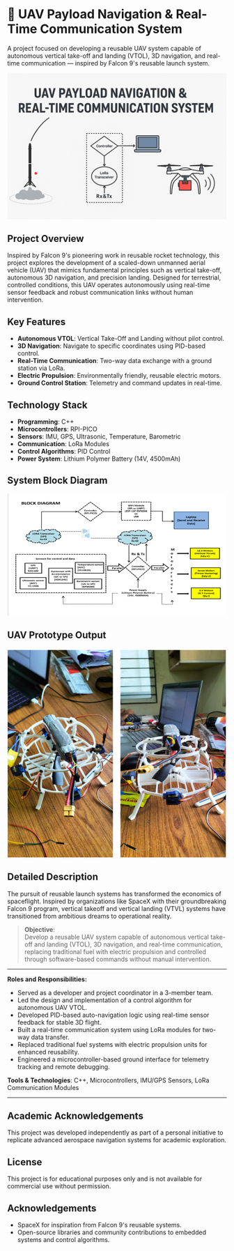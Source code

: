 
# 🚀 UAV Payload Navigation & Real-Time Communication System

A project focused on developing a reusable UAV system capable of autonomous vertical take-off and landing (VTOL), 3D navigation, and real-time communication — inspired by Falcon 9's reusable launch system.

![Launch and Landing](Landing_Page.png)

## Project Overview

Inspired by Falcon 9's pioneering work in reusable rocket technology, this project explores the development of a scaled-down unmanned aerial vehicle (UAV) that mimics fundamental principles such as vertical take-off, autonomous 3D navigation, and precision landing. Designed for terrestrial, controlled conditions, this UAV operates autonomously using real-time sensor feedback and robust communication links without human intervention.

## Key Features

- **Autonomous VTOL**: Vertical Take-Off and Landing without pilot control.
- **3D Navigation**: Navigate to specific coordinates using PID-based control.
- **Real-Time Communication**: Two-way data exchange with a ground station via LoRa.
- **Electric Propulsion**: Environmentally friendly, reusable electric motors.
- **Ground Control Station**: Telemetry and command updates in real-time.

## Technology Stack

- **Programming**: C++
- **Microcontrollers**: RPI-PICO
- **Sensors**: IMU, GPS, Ultrasonic, Temperature, Barometric
- **Communication**: LoRa Modules
- **Control Algorithms**: PID Control
- **Power System**: Lithium Polymer Battery (14V, 4500mAh)

## System Block Diagram

![](UAV_Block_Diagram.png)

## UAV Prototype Output

![](UAV_Output.png)

## Detailed Description

The pursuit of reusable launch systems has transformed the economics of spaceflight. Inspired by organizations like SpaceX with their groundbreaking Falcon 9 program, vertical takeoff and vertical landing (VTVL) systems have transitioned from ambitious dreams to operational reality.

> **Objective**:  
Develop a reusable UAV system capable of autonomous vertical take-off and landing (VTOL), 3D navigation, and real-time communication, replacing traditional fuel with electric propulsion and controlled through software-based commands without manual intervention.

---

**Roles and Responsibilities:**
- Served as a developer and project coordinator in a 3-member team.
- Led the design and implementation of a control algorithm for autonomous UAV VTOL.
- Developed PID-based auto-navigation logic using real-time sensor feedback for stable 3D flight.
- Built a real-time communication system using LoRa modules for two-way data transfer.
- Replaced traditional fuel systems with electric propulsion units for enhanced reusability.
- Engineered a microcontroller-based ground interface for telemetry tracking and remote debugging.

**Tools & Technologies**: C++, Microcontrollers, IMU/GPS Sensors, LoRa Communication Modules

---

## Academic Acknowledgements

This project was developed independently as part of a personal initiative to replicate advanced aerospace navigation systems for academic exploration.

## License

This project is for educational purposes only and is not available for commercial use without permission.

## Acknowledgements

- SpaceX for inspiration from Falcon 9's reusable systems.
- Open-source libraries and community contributions to embedded systems and control algorithms.
